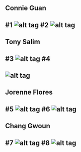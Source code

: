 Connie Guan
---
#1
![alt tag](images/graffitiConnie.JPG)
#2
![alt tag](images/UberAirplanesConnie.JPG)
---
Tony Salim
---
#3
![alt tag](images/ShortcutShareTony.png)
#4
---
![alt tag](images/SideQuest.png)
---
Jorenne Flores
---
#5
![alt tag](images/WanderlustJorenne.png)
#6
![alt tag](images/WeatherJorenne.png)
---
Chang Gwoun
---
#7
![alt tag](images/ballup.jpg)
#8
![alt tag](images/pictureMe.jpg)
---

